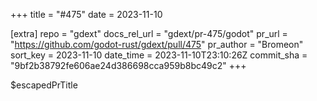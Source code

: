 +++
title = "#475"
date = 2023-11-10

[extra]
repo = "gdext"
docs_rel_url = "gdext/pr-475/godot"
pr_url = "https://github.com/godot-rust/gdext/pull/475"
pr_author = "Bromeon"
sort_key = 2023-11-10
date_time = 2023-11-10T23:10:26Z
commit_sha = "9bf2b38792fe606ae24d386698cca959b8bc49c2"
+++

$escapedPrTitle
